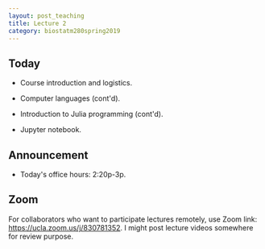 ```yaml
---
layout: post_teaching
title: Lecture 2
category: biostatm280spring2019
---
```


## Today

* Course introduction and logistics.

* Computer languages (cont'd).

* Introduction to Julia programming (cont'd).

* Jupyter notebook.

## Announcement

* Today's office hours: 2:20p-3p.

## Zoom

For collaborators who want to participate lectures remotely, use Zoom link: <https://ucla.zoom.us/j/830781352>. I might post lecture videos somewhere for review purpose.



